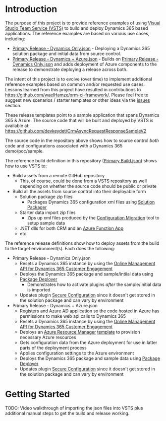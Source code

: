 # Introduction
The purpose of this project is to provide reference examples of using [Visual Studio Team Service (VSTS)](https://www.visualstudio.com/team-services/) to build and deploy Dynamics 365 based applications.  The reference examples are based on various use cases, including:

* [Primary Release - Dynamics Only.json](https://github.com/devkeydet/dyn365-ce-devops/blob/master/Primary%20Release%20-%20Dynamics%20Only.json) - Deploying a Dynamics 365 solution package and initial data from source control.
* [Primary Release - Dynamics + Azure.json](https://github.com/devkeydet/dyn365-ce-devops/blob/master/Primary%20Release%20-%20Dynamics%20%2B%20Azure.json) - Builds on [Primary Release - Dynamics Only.json](https://github.com/devkeydet/dyn365-ce-devops/blob/master/Primary%20Release%20-%20Dynamics%20Only.json) and adds deployment of Azure components to the release to demonstrate deploying a release across both.

The intent of this project is to evolve (over time) to implement additional reference examples based on common and/or requested use cases.  Lessons learned from this project have resulted in contributions to https://github.com/waelHamze/xrm-ci-framework/.  Please feel free to suggest new scenarios / starter templates or other ideas via the [issues](https://github.com/devkeydet/dyn365-ce-devops/issues) section.  

These release templates point to a sample application that spans Dynamics 365 & Azure.  The source code that will be built and deployed by VSTS is available at:
https://github.com/devkeydet/CrmAsyncRequestResponseSampleV2

The source code in the repository above shows how to source control *both* code and configurations associated with a Dynamics 365 demo/poc/sample.

The reference build definition in this repository ([Primary Build.json](https://github.com/devkeydet/dyn365-ce-devops/blob/master/Primary%20Build.json)) shows how to use VSTS to:
* Build assets from a remote GitHub repository
    * This, of course, could be done from a VSTS repository as well depending on whether the source code should be public or private
* Build all the assets from source control into their deployable form
    * Solution package zip files
        * Packages Dynamics 365 configuration xml files using [Solution Packager](https://msdn.microsoft.com/en-us/library/jj602987.aspx)
    * Starter data import zip files
        * Zips up xml files produced by the [Configuration Migration](https://technet.microsoft.com/library/dn647421.aspx) tool to setup sample data
    * .NET dlls for both CRM and an [Azure Function App](https://azure.microsoft.com/en-us/services/functions/)
    * etc.

The reference release definitions show how to deploy assets from the build to the target environment(s).  Each does the following:
* Primary Release - Dynamics Only.json
    * Resets a Dynamics 365 instance by using the [Online Management API for Dynamics 365 Customer Engagement](https://docs.microsoft.com/en-us/dynamics365/customer-engagement/developer/online-management-api)
    * Deploys the Dynamics 365 package and sample/intiial data using [Package Deployer](https://msdn.microsoft.com/en-us/library/dn688182.aspx)
        * Demonstrates how to activate plugins *after* the sample/initial data is imported
    * Updates plugin [Secure Configuration](https://us.hitachi-solutions.com/blog/use-secure-vs-unsecure-configuration-plugins/) since it doesn't get stored in the solution package and can vary by environment    
* Primary Release - Dynamics + Azure.json
    * Registers and Azure AD application so the code hosted in Azure has permissions to make web api calls to Dynamics 365
    * Resets a Dynamics 365 instance by using the [Online Management API for Dynamics 365 Customer Engagement](https://docs.microsoft.com/en-us/dynamics365/customer-engagement/developer/online-management-api)
    * Deploys an [Azure Resource Manager](https://docs.microsoft.com/en-us/azure/azure-resource-manager/resource-group-overview) [template](https://docs.microsoft.com/en-us/azure/azure-resource-manager/resource-group-overview#template-deployment) to provision necessary Azure resources
    * Gets configuration data from the Azure deployment for use in latter parts of the deployment process
    * Applies configuration settings to the Azure environment
    * Deploys the Dynamics 365 package and sample data using [Package Deployer](https://msdn.microsoft.com/en-us/library/dn688182.aspx)
    * Updates plugin [Secure Configuration](https://us.hitachi-solutions.com/blog/use-secure-vs-unsecure-configuration-plugins/) since it doesn't get stored in the solution package and can vary by environment

# Getting Started
TODO: Video walkthrough of importing the json files into VSTS plus additional manual steps to get the build and release working.
